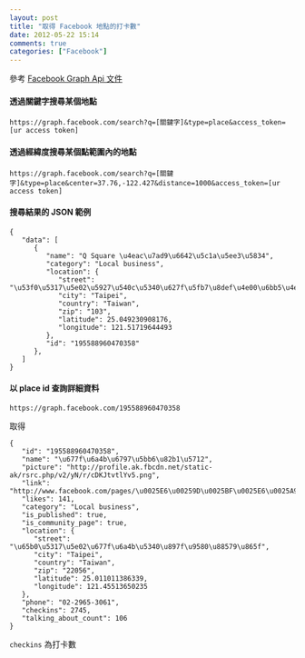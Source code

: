 ```yaml
---
layout: post
title: "取得 Facebook 地點的打卡數"
date: 2012-05-22 15:14
comments: true
categories: ["Facebook"]
---
```

參考 <a href="http://developers.facebook.com/docs/reference/api/" target="_blank">Facebook Graph Api 文件</a>  
<!-- more -->

#### 透過關鍵字搜尋某個地點

```
https://graph.facebook.com/search?q=[關鍵字]&type=place&access_token=[ur access token]
```

#### 透過經緯度搜尋某個點範圍內的地點

```
https://graph.facebook.com/search?q=[關鍵字]&type=place&center=37.76,-122.427&distance=1000&access_token=[ur access token]
```

#### 搜尋結果的 JSON 範例

```
{
   "data": [
      {
         "name": "Q Square \u4eac\u7ad9\u6642\u5c1a\u5ee3\u5834",
         "category": "Local business",
         "location": {
            "street": "\u53f0\u5317\u5e02\u5927\u540c\u5340\u627f\u5fb7\u8def\u4e00\u6bb5\u4e00\u865f",
            "city": "Taipei",
            "country": "Taiwan",
            "zip": "103",
            "latitude": 25.049230908176,
            "longitude": 121.51719644493
         },
         "id": "195588960470358"
      },
   ]
}
```

#### 以 place id 查詢詳細資料

```
https://graph.facebook.com/195588960470358
```

取得

```
{
   "id": "195588960470358",
   "name": "\u677f\u6a4b\u6797\u5bb6\u82b1\u5712",
   "picture": "http://profile.ak.fbcdn.net/static-ak/rsrc.php/v2/yN/r/cDKJtvtlYv5.png",
   "link": "http://www.facebook.com/pages/\u0025E6\u00259D\u0025BF\u0025E6\u0025A9\u00258B\u0025E6\u00259E\u002597\u0025E5\u0025AE\u0025B6\u0025E8\u00258A\u0025B1\u0025E5\u00259C\u002592/195588960470358",
   "likes": 141,
   "category": "Local business",
   "is_published": true,
   "is_community_page": true,
   "location": {
      "street": "\u65b0\u5317\u5e02\u677f\u6a4b\u5340\u897f\u9580\u88579\u865f",
      "city": "Taipei",
      "country": "Taiwan",
      "zip": "22056",
      "latitude": 25.011011386339,
      "longitude": 121.45513650235
   },
   "phone": "02-2965-3061",
   "checkins": 2745,
   "talking_about_count": 106
}
```

`checkins` 為打卡數
